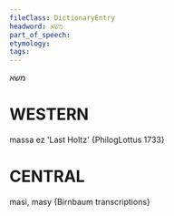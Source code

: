 ```yaml
---
fileClass: DictionaryEntry
headword: משׂא
part_of_speech: 
etymology: 
tags: 
---
```

משׂא

WESTERN
========

massa ez 'Last Holtz' {PhilogLottus 1733}

CENTRAL
========

masi, masy {Birnbaum transcriptions}